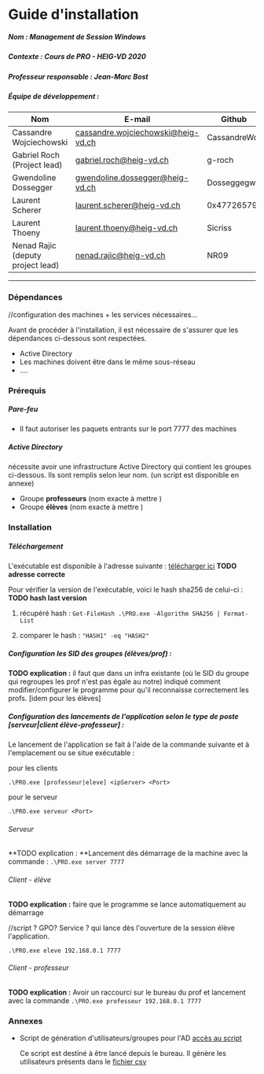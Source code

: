 # Guide d'installation

##### Nom : Management de Session Windows

##### Contexte : Cours de PRO - HEIG-VD 2020

##### Professeur responsable : Jean-Marc Bost

##### Équipe de développement :

| Nom                               | E-mail                                                       | Github       |
| --------------------------------- | ------------------------------------------------------------ | ------------ |
| Cassandre Wojciechowski           | [cassandre.wojciechowski@heig-vd.ch](mailto:cassandre.wojciechowski@heig-vd.ch) | CassandreWoj |
| Gabriel Roch (Project lead)       | [gabriel.roch@heig-vd.ch](mailto:gabriel.roch@heig-vd.ch)    | g-roch       |
| Gwendoline Dossegger              | [gwendoline.dossegger@heig-vd.ch](mailto:gwendoline.dossegger@heig-vd.ch) | Dosseggegw1  |
| Laurent Scherer                   | [laurent.scherer@heig-vd.ch](mailto:laurent.scherer@heig-vd.ch) | 0x47726579   |
| Laurent Thoeny                    | [laurent.thoeny@heig-vd.ch](mailto:laurent.thoeny@heig-vd.ch) | Sicriss      |
| Nenad Rajic (deputy project lead) | [nenad.rajic@heig-vd.ch](mailto:nenad.rajic@heig-vd.ch)      | NR09         |

----

### Dépendances

//configuration des machines + les services nécessaires...

Avant de procéder à l'installation, il est nécessaire de s'assurer que les dépendances ci-dessous sont respectées.

* Active Directory
* Les machines doivent être dans le même sous-réseau
* ....



### Prérequis 

##### Pare-feu

- Il faut autoriser les paquets entrants sur le port 7777 des machines

  

##### Active Directory

nécessite avoir une infrastructure Active Directory qui contient les groupes ci-dessous. Ils sont remplis selon leur nom. (un script est disponible en annexe)

- Groupe **professeurs** (nom exacte à mettre )
- Groupe **élèves** (nom exacte à mettre )



### Installation

##### Téléchargement

L'exécutable est disponible à l'adresse suivante : [télécharger ici](lien_bla_bla) **TODO adresse correcte**

Pour vérifier la version de l'exécutable, voici le hash sha256 de celui-ci : **TODO hash last version**

1) récupéré hash : ``Get-FileHash .\PRO.exe -Algorithm SHA256 | Format-List``

2) comparer le hash : ``"HASH1" -eq "HASH2"``



##### Configuration les SID des groupes (élèves/prof) :

**TODO explication :**  il faut que dans un infra existante (où le SID du groupe qui regroupes les prof n'est pas égale au notre) indiqué comment modifier/configurer le programme pour qu'il reconnaisse correctement les profs. [idem pour les élèves]



##### Configuration des lancements de l'application selon le type de poste [serveur|client élève-professeur] : 

Le lancement de l'application se fait à l'aide de la commande suivante et à l'emplacement ou se situe exécutable :

pour les clients

``.\PRO.exe [professeur|eleve] <ipServer> <Port>``

pour le serveur

``.\PRO.exe serveur <Port>``



###### Serveur

**TODO explication : **Lancement dès démarrage de la machine avec la commande : ``.\PRO.exe server 7777``



###### Client - élève

**TODO explication :** faire que le programme se lance automatiquement au démarrage

//script ? GPO? Service ? qui lance dès l'ouverture de la session élève l'application. 

``.\PRO.exe eleve 192.168.0.1 7777``



###### Client - professeur 

**TODO explication :** Avoir un raccourci sur le bureau du prof et lancement avec la commande  ``.\PRO.exe professeur 192.168.0.1 7777``



### Annexes

- Script de génération d'utilisateurs/groupes pour l'AD  [accès au script]( https://github.com/HEIGVD-PRO-A-07/HEIGVD-PRO-A-07-Documentation/blob/master/manuelInstallation/script_AD.ps) 

  Ce script est destiné à être lancé depuis le bureau. Il génère les utilisateurs présents dans le [fichier csv]()  



